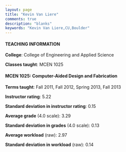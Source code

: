 ```yaml
---
layout: page
title: "Kevin Van Liere" 
comments: true
description: "blanks"
keywords: "Kevin Van Liere,CU,Boulder"
---
```

<head>
<script src="https://ajax.googleapis.com/ajax/libs/jquery/2.1.3/jquery.min.js"></script>
<script src="https://dl.dropboxusercontent.com/s/pc42nxpaw1ea4o9/highcharts.js?dl=0"></script>
<!-- <script src="../assets/js/highcharts.js"></script> -->
<style type="text/css">@font-face {
	font-family: "Bebas Neue";
	src: url(https://www.filehosting.org/file/details/544349/BebasNeue Regular.otf) format("opentype");
	}
	h1.Bebas { 
		font-family: "Bebas Neue", Verdana, Tahoma;
	}
</style>
</head>
	   
#### TEACHING INFORMATION

**College**: College of Engineering and Applied Science

**Classes taught**: MCEN 1025

#### MCEN 1025: Computer-Aided Design and Fabrication

**Terms taught**: Fall 2011, Fall 2012, Spring 2013, Fall 2013

**Instructor rating**: 5.22

**Standard deviation in instructor rating**: 0.15

**Average grade** (4.0 scale): 3.29

**Standard deviation in grades** (4.0 scale): 0.13

**Average workload** (raw): 2.97

**Standard deviation in workload** (raw): 0.14

